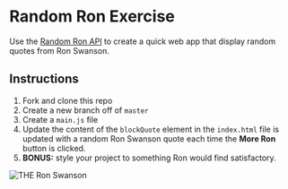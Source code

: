 # Random Ron Exercise

Use the [Random Ron API](https://github.com/jamesseanwright/ron-swanson-quotes) to create a quick web app that display random quotes from Ron Swanson.

## Instructions

1) Fork and clone this repo
2) Create a new branch off of `master`
3) Create a `main.js` file
4) Update the content of the `blockQuote` element in the `index.html` file is updated with a random Ron Swanson quote each time the **More Ron** button is clicked.
5) **BONUS:** style your project to something Ron would find satisfactory.

![THE Ron Swanson](https://hips.hearstapps.com/digitalspyuk.cdnds.net/17/18/1493816780-ron-swanson.jpg?resize=480:* "ron swanson")
